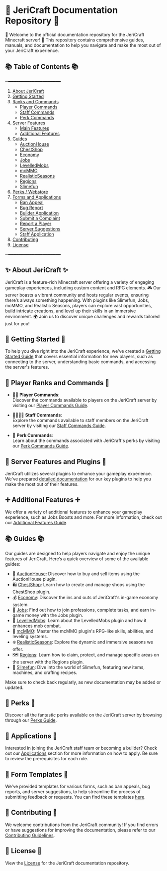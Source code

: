 # 📝 JeriCraft Documentation Repository 📝

🌟 Welcome to the official documentation repository for the JeriCraft Minecraft server! 🌟 This repository contains comprehensive guides, manuals, and documentation to help you navigate and make the most out of your JeriCraft experience.

## 📚 Table of Contents 📚

─━━━━━━━━━━━━━━━━━━━━
1. [About JeriCraft](docs/about-jericraft/About.md)
2. [Getting Started](docs/guides/GettingStarted.md)
3. [Ranks and Commands](docs/commands/)
   - [Player Commands](docs/commands/PLAYER-COMMANDS.md)
   - [Staff Commands](docs/commands/STAFF-COMMANDS.md)
   - [Perk Commands](docs/commands/PERK-COMMANDS.md)
4. [Server Features](docs/features/)
   - [Main Features](docs/features/Main.md)
   - [Additional Features](docs/features/AdditionalFeatures.md)
5. [Guides](docs/guides/)
   - [AuctionHouse](docs/guides/AuctionHouse.md)
   - [ChestShop](docs/guides/ChestShop.md)
   - [Economy](docs/guides/Economy.md)
   - [Jobs](docs/guides/Jobs.md)
   - [LevelledMobs](docs/guides/LevelledMobs.md)
   - [mcMMO](docs/guides/mcMMO.md)
   - [RealisticSeasons](docs/guides/RealisticSeasons.md)
   - [Regions](docs/guides/Regions.md)
   - [Slimefun](docs/guides/Slimefun.md)
6. [Perks / Webstore](docs/webstore/)
7. [Forms and Applications](https://github.com/Chalwk77/JeriCraftDocs/issues/new/choose)
   - [Ban Appeal](https://github.com/Chalwk77/JeriCraftDocs/issues/new?assignees=Chalwk77&labels=Ban+Appeal&projects=&template=ban-appeal.yaml&title=Ban+Appeal+for%3A+%3Cname%3E)
   - [Bug Report](https://github.com/Chalwk77/JeriCraftDocs/issues/new?assignees=Chalwk77&labels=Bug%2CNeeds+Triage&projects=&template=bug-report.yaml&title=%5BBUG%5D+%3Ctitle%3E)
   - [Builder Application](https://github.com/Chalwk77/JeriCraftDocs/issues/new?assignees=Chalwk77&labels=Builder+Application&projects=&template=builder-application.yaml&title=Builder+Application+for%3A+%3Cname%3E)
   - [Submit a Complaint](https://github.com/Chalwk77/JeriCraftDocs/issues/new?assignees=Chalwk77&labels=Complaint&projects=&template=complaints.yaml&title=%5BCOMPLAINT%5D+%3Ctitle%3E)
   - [Report a Player](https://github.com/Chalwk77/JeriCraftDocs/issues/new?assignees=Chalwk77&labels=Report&projects=&template=player-report.yaml&title=%5BREPORT%5D+%3Coffender%3E)
   - [Server Suggestions](https://github.com/Chalwk77/JeriCraftDocs/issues/new?assignees=Chalwk77&labels=Suggestion&projects=&template=server-suggestions.yaml&title=SUGGESTION%3A+%3Ctitle%3E)
   - [Staff Application](https://github.com/Chalwk77/JeriCraftDocs/issues/new?assignees=Chalwk77&labels=staff-application%2Cpending%2Cawaiting-review%2Cawaiting-interview&projects=&template=staff-application.yaml&title=Staff+Application+-+%5BYour+Name%5D)
8. [Contributing](CONTRIBUTING.md)
9. [License](LICENCE.md)

─━━━━━━━━━━━━━━━━━━━━

## ✨ About JeriCraft ✨
JeriCraft is a feature-rich Minecraft server offering a variety of engaging gameplay experiences, including custom content and RPG elements. 🎮 Our server boasts a vibrant community and hosts regular events, ensuring there’s always something happening. With plugins like Slimefun, Jobs, mcMMO, and Realistic Seasons, players can explore vast opportunities, build intricate creations, and level up their skills in an immersive environment. 🌍 Join us to discover unique challenges and rewards tailored just for you!

## 🚀 Getting Started 🚀
To help you dive right into the JeriCraft experience, we've created a [Getting Started Guide](docs/guides/GettingStarted.md) that covers essential information for new players, such as connecting to the server, understanding basic commands, and accessing the server's features.

## 👥 Player Ranks and Commands 👥
- 👨‍💼 **Player Commands**:  
  Discover the commands available to players on the JeriCraft server by visiting our [Player Commands Guide](docs/commands/PLAYER-COMMANDS.md).

- 👨‍💼👨‍💼 **Staff Commands**:  
  Explore the commands available to staff members on the JeriCraft server by visiting our [Staff Commands Guide](docs/commands/STAFF-COMMANDS.md).

- 🌟 **Perk Commands**:  
  Learn about the commands associated with JeriCraft's perks by visiting our [Perk Commands Guide](docs/commands/PERK-COMMANDS.md).

## 🌟 Server Features and Plugins 🌟
JeriCraft utilizes several plugins to enhance your gameplay experience. We've prepared [detailed documentation](docs/features/Main.md) for our key plugins to help you make the most out of their features.

## ➕ Additional Features ➕
We offer a variety of additional features to enhance your gameplay experience, such as Jobs Boosts and more. For more information, check out our [Additional Features Guide](docs/features/AdditionalFeatures.md).

## 📚 Guides 📚
Our guides are designed to help players navigate and enjoy the unique features of JeriCraft. Here’s a quick overview of some of the available guides:
- 📢 [AuctionHouse](docs/guides/AuctionHouse.md): Discover how to buy and sell items using the AuctionHouse plugin.
- 🛍️ [ChestShop](docs/guides/ChestShop.md): Learn how to create and manage shops using the ChestShop plugin.
- 💰 [Economy](docs/guides/Economy.md): Discover the ins and outs of JeriCraft's in-game economy system.
- 💼 [Jobs](docs/guides/Jobs.md): Find out how to join professions, complete tasks, and earn in-game money with the Jobs plugin.
- 🦾 [LevelledMobs](docs/guides/LevelledMobs.md): Learn about the LevelledMobs plugin and how it enhances mob combat.
- 🔱 [mcMMO](docs/guides/mcMMO.md): Master the mcMMO plugin's RPG-like skills, abilities, and leveling systems.
- ❄️ [RealisticSeasons](docs/guides/RealisticSeasons.md): Explore the dynamic and immersive seasons we offer.
- 🗺️ [Regions](docs/guides/Regions.md): Learn how to claim, protect, and manage specific areas on the server with the Regions plugin.
- 🧪 [Slimefun](docs/guides/Slimefun.md): Dive into the world of Slimefun, featuring new items, machines, and crafting recipes.

Make sure to check back regularly, as new documentation may be added or updated.

## 🎁 Perks 🎁
Discover all the fantastic perks available on the JeriCraft server by browsing through our [Perks Guide](docs/webstore/perks.md).

## 📝 Applications 📝
Interested in joining the JeriCraft staff team or becoming a builder? Check out our [Applications](https://github.com/Chalwk77/JeriCraftDocs/issues/new/choose) section for more information on how to apply. Be sure to review the prerequisites for each role.

## 📝 Form Templates 📝
We've provided templates for various forms, such as ban appeals, bug reports, and server suggestions, to help streamline the process of submitting feedback or requests. You can find these templates [here](https://github.com/Chalwk77/JeriCraftDocs/issues/new/choose).

## 🤝 Contributing 🤝
We welcome contributions from the JeriCraft community! If you find errors or have suggestions for improving the documentation, please refer to our [Contributing Guidelines](CONTRIBUTING.md).

## 📄 License 📄
View the [License](LICENCE.md) for the JeriCraft documentation repository.
